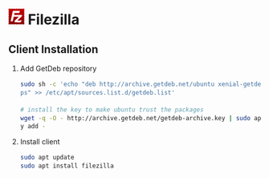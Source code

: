 # ![fillezilla](images/filezilla_24.png) Filezilla

## Client Installation

1. Add GetDeb repository

    ```bash
    sudo sh -c 'echo "deb http://archive.getdeb.net/ubuntu xenial-getdeb ap
    ps" >> /etc/apt/sources.list.d/getdeb.list'
    
    # install the key to make ubuntu trust the packages
    wget -q -O - http://archive.getdeb.net/getdeb-archive.key | sudo apt-ke
    y add -
    ```

1. Install client

    ```bash
    sudo apt update
    sudo apt install filezilla
    ```